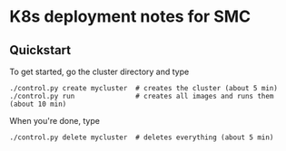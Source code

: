 
# K8s deployment notes for SMC

## Quickstart

To get started, go the cluster directory and type

    ./control.py create mycluster  # creates the cluster (about 5 min)
    ./control.py run               # creates all images and runs them (about 10 min)

When you're done, type

    ./control.py delete mycluster  # deletes everything (about 5 min)

